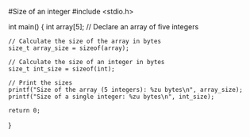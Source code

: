 #Size of an integer
#include <stdio.h>

int main() {
    int array[5];  // Declare an array of five integers
    
    // Calculate the size of the array in bytes
    size_t array_size = sizeof(array);
    
    // Calculate the size of an integer in bytes
    size_t int_size = sizeof(int);
    
    // Print the sizes
    printf("Size of the array (5 integers): %zu bytes\n", array_size);
    printf("Size of a single integer: %zu bytes\n", int_size);
    
    return 0;
}
